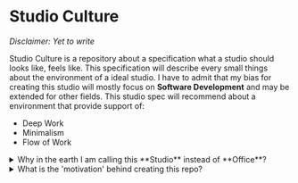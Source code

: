 # Studio Culture

*Disclaimer: Yet to write*


Studio Culture is a repository about a specification what a studio should looks like, feels like. This specification will describe every small things about the environment of a ideal studio. I have to admit that my bias for creating this studio will mostly focus on **Software Development** and may be extended for other fields. This studio spec will recommend about a environment that provide support of:
- Deep Work 
- Minimalism
- Flow of Work


<details>
    <summary>
        Why in the earth I am calling this **Studio** instead of **Office**? 
    </summary>
        Answer: *Yet to write*
</details>

<details>
    <summary>
    What is the 'motivation' behind creating this repo?
    </summary>
        Answer: *Yet to come *
</details>

